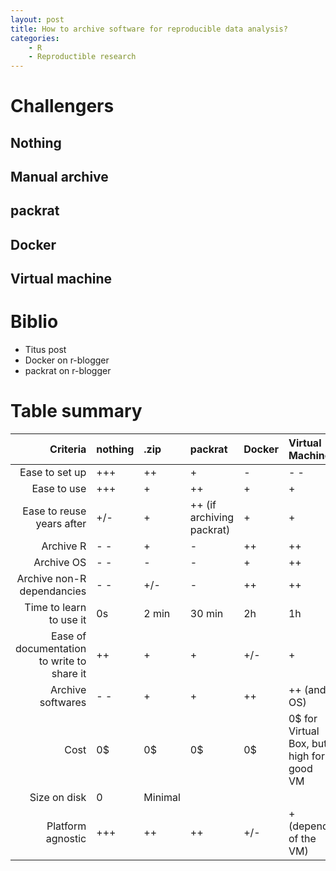 ```yaml
---
layout: post
title: How to archive software for reproducible data analysis?
categories: 
    - R 
    - Reproductible research
---
```


# Challengers

## Nothing

## Manual archive

## packrat

## Docker

## Virtual machine

# Biblio

- Titus post
- Docker on r-blogger
- packrat on r-blogger

# Table summary

Criteria | nothing | .zip | packrat | Docker | Virtual Machine |
--------:|:--------|:-----|:--------|:-------|:----------------|
Ease to set up | +++ | ++ | +       | -      |- -               |
Ease to use    | +++ | +  | ++      | +      | +               |
Ease to reuse years after | +/- | + | ++ (if archiving packrat) | + | + |
Archive R      | - - | +   | -       | ++     | ++ |
Archive OS     | - - | -   | -       | +      | ++ |
Archive non-R dependancies | - - | +/- | - | ++ | ++ |
Time to learn to use it | 0s | 2 min | 30 min | 2h | 1h |
Ease of documentation to write to share it | ++ | + | + | +/- | + |
Archive softwares | - -| +  | +       | ++      | ++ (and OS)   |
Cost              | 0$ | 0$ |  0$    | 0$      | 0$ for Virtual Box, but high for good VM |
Size on disk | 0 | Minimal | 
Platform agnostic | +++ | ++ | ++ | +/- | + (depend of the VM)|

